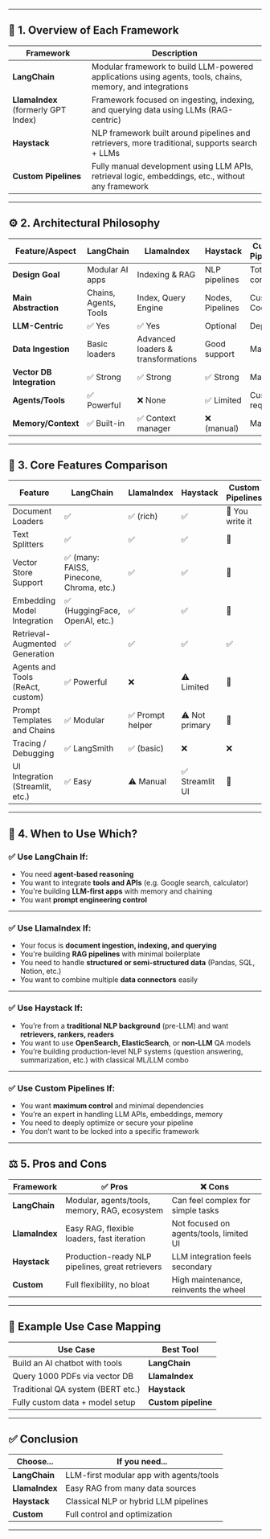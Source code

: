 
---

## 🧠 1. Overview of Each Framework

| Framework                           | Description                                                                                               |
| ----------------------------------- | --------------------------------------------------------------------------------------------------------- |
| **LangChain**                       | Modular framework to build LLM-powered applications using agents, tools, chains, memory, and integrations |
| **LlamaIndex** (formerly GPT Index) | Framework focused on ingesting, indexing, and querying data using LLMs (RAG-centric)                      |
| **Haystack**                        | NLP framework built around pipelines and retrievers, more traditional, supports search + LLMs             |
| **Custom Pipelines**                | Fully manual development using LLM APIs, retrieval logic, embeddings, etc., without any framework         |

---

## ⚙️ 2. Architectural Philosophy

| Feature/Aspect            | **LangChain**         | **LlamaIndex**                     | **Haystack**     | **Custom Pipelines** |
| ------------------------- | --------------------- | ---------------------------------- | ---------------- | -------------------- |
| **Design Goal**           | Modular AI apps       | Indexing & RAG                     | NLP pipelines    | Total control        |
| **Main Abstraction**      | Chains, Agents, Tools | Index, Query Engine                | Nodes, Pipelines | Custom Code          |
| **LLM-Centric**           | ✅ Yes                 | ✅ Yes                              | Optional         | Depends              |
| **Data Ingestion**        | Basic loaders         | Advanced loaders & transformations | Good support     | Manual               |
| **Vector DB Integration** | ✅ Strong              | ✅ Strong                           | ✅ Strong         | Manual               |
| **Agents/Tools**          | ✅ Powerful            | ❌ None                             | ✅ Limited        | Custom required      |
| **Memory/Context**        | ✅ Built-in            | ✅ Context manager                  | ❌ (manual)       | Manual               |

---

## 🔧 3. Core Features Comparison

| Feature                          | LangChain                               | LlamaIndex      | Haystack       | Custom Pipelines |
| -------------------------------- | --------------------------------------- | --------------- | -------------- | ---------------- |
| Document Loaders                 | ✅                                       | ✅ (rich)        | ✅              | 🔧 You write it  |
| Text Splitters                   | ✅                                       | ✅               | ✅              | 🔧               |
| Vector Store Support             | ✅ (many: FAISS, Pinecone, Chroma, etc.) | ✅               | ✅              | 🔧               |
| Embedding Model Integration      | ✅ (HuggingFace, OpenAI, etc.)           | ✅               | ✅              | 🔧               |
| Retrieval-Augmented Generation   | ✅                                       | ✅               | ✅              | ✅                |
| Agents and Tools (ReAct, custom) | ✅ Powerful                              | ❌               | ⚠️ Limited     | 🔧               |
| Prompt Templates and Chains      | ✅ Modular                               | ✅ Prompt helper | ⚠️ Not primary | 🔧               |
| Tracing / Debugging              | ✅ LangSmith                             | ✅ (basic)       | ❌              | ❌                |
| UI Integration (Streamlit, etc.) | ✅ Easy                                  | ⚠️ Manual       | ✅ Streamlit UI | 🔧               |

---

## 🚀 4. When to Use Which?

### ✅ **Use LangChain If:**

* You need **agent-based reasoning**
* You want to integrate **tools and APIs** (e.g. Google search, calculator)
* You're building **LLM-first apps** with memory and chaining
* You want **prompt engineering control**

---

### ✅ **Use LlamaIndex If:**

* Your focus is **document ingestion, indexing, and querying**
* You're building **RAG pipelines** with minimal boilerplate
* You need to handle **structured or semi-structured data** (Pandas, SQL, Notion, etc.)
* You want to combine multiple **data connectors** easily

---

### ✅ **Use Haystack If:**

* You’re from a **traditional NLP background** (pre-LLM) and want **retrievers, rankers, readers**
* You want to use **OpenSearch, ElasticSearch**, or **non-LLM** QA models
* You’re building production-level NLP systems (question answering, summarization, etc.) with classical ML/LLM combo

---

### ✅ **Use Custom Pipelines If:**

* You want **maximum control** and minimal dependencies
* You’re an expert in handling LLM APIs, embeddings, memory
* You need to deeply optimize or secure your pipeline
* You don’t want to be locked into a specific framework

---

## ⚖️ 5. Pros and Cons

| Framework      | ✅ Pros                                           | ❌ Cons                                  |
| -------------- | ------------------------------------------------ | --------------------------------------- |
| **LangChain**  | Modular, agents/tools, memory, RAG, ecosystem    | Can feel complex for simple tasks       |
| **LlamaIndex** | Easy RAG, flexible loaders, fast iteration       | Not focused on agents/tools, limited UI |
| **Haystack**   | Production-ready NLP pipelines, great retrievers | LLM integration feels secondary         |
| **Custom**     | Full flexibility, no bloat                       | High maintenance, reinvents the wheel   |

---

## 🧪 Example Use Case Mapping

| Use Case                          | Best Tool           |
| --------------------------------- | ------------------- |
| Build an AI chatbot with tools    | **LangChain**       |
| Query 1000 PDFs via vector DB     | **LlamaIndex**      |
| Traditional QA system (BERT etc.) | **Haystack**        |
| Fully custom data + model setup   | **Custom pipeline** |

---

## ✅ Conclusion

| Choose...      | If you need...                          |
| -------------- | --------------------------------------- |
| **LangChain**  | LLM-first modular app with agents/tools |
| **LlamaIndex** | Easy RAG from many data sources         |
| **Haystack**   | Classical NLP or hybrid LLM pipelines   |
| **Custom**     | Full control and optimization           |

---
